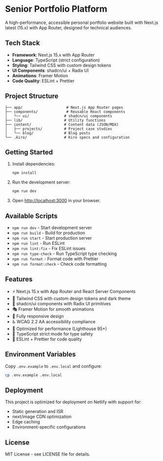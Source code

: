 # Senior Portfolio Platform

A high-performance, accessible personal portfolio website built with Next.js latest (15.x) with App Router, designed for technical audiences.

## Tech Stack

- **Framework**: Next.js 15.x with App Router
- **Language**: TypeScript (strict configuration)
- **Styling**: Tailwind CSS with custom design tokens
- **UI Components**: shadcn/ui + Radix UI
- **Animations**: Framer Motion
- **Code Quality**: ESLint + Prettier

## Project Structure

```
├── app/                    # Next.js App Router pages
├── components/             # Reusable React components
│   └── ui/                # shadcn/ui components
├── lib/                   # Utility functions
├── content/               # Content data (JSON/MDX)
│   ├── projects/          # Project case studies
│   └── blog/              # Blog posts
└── .kiro/                 # Kiro specs and configuration
```

## Getting Started

1. Install dependencies:

   ```bash
   npm install
   ```

2. Run the development server:

   ```bash
   npm run dev
   ```

3. Open [http://localhost:3000](http://localhost:3000) in your browser.

## Available Scripts

- `npm run dev` - Start development server
- `npm run build` - Build for production
- `npm run start` - Start production server
- `npm run lint` - Run ESLint
- `npm run lint:fix` - Fix ESLint issues
- `npm run type-check` - Run TypeScript type checking
- `npm run format` - Format code with Prettier
- `npm run format:check` - Check code formatting

## Features

- ⚡ Next.js 15.x with App Router and React Server Components
- 🎨 Tailwind CSS with custom design tokens and dark theme
- 🧩 shadcn/ui components with Radix UI primitives
- 🎭 Framer Motion for smooth animations
- 📱 Fully responsive design
- ♿ WCAG 2.2 AA accessibility compliance
- 🚀 Optimized for performance (Lighthouse 95+)
- 🔧 TypeScript strict mode for type safety
- 📝 ESLint + Prettier for code quality

## Environment Variables

Copy `.env.example` to `.env.local` and configure:

```bash
cp .env.example .env.local
```

## Deployment

This project is optimized for deployment on Netlify with support for:

- Static generation and ISR
- next/image CDN optimization
- Edge caching
- Environment-specific configurations

## License

MIT License - see LICENSE file for details.
